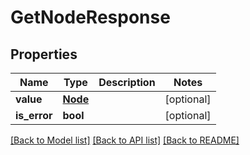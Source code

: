 # GetNodeResponse

## Properties
Name | Type | Description | Notes
------------ | ------------- | ------------- | -------------
**value** | [**Node**](Node.md) |  | [optional] 
**is_error** | **bool** |  | [optional] 

[[Back to Model list]](../README.md#documentation-for-models) [[Back to API list]](../README.md#documentation-for-api-endpoints) [[Back to README]](../README.md)

